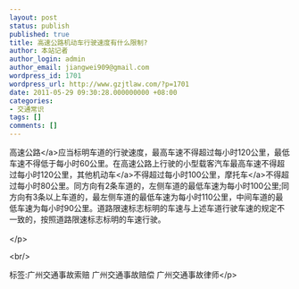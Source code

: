 ```yaml
---
layout: post
status: publish
published: true
title: 高速公路机动车行驶速度有什么限制?
author: 本站记者
author_login: admin
author_email: jiangwei909@gmail.com
wordpress_id: 1701
wordpress_url: http://www.gzjtlaw.com/?p=1701
date: 2011-05-29 09:30:28.000000000 +08:00
categories:
- 交通常识
tags: []
comments: []
---
```

<p><a>高速公路<&#47;a>应当标明车道的行驶速度，最高车速不得超过每小时120公里，最低车速不得低于每小时60公里。在高速公路上行驶的小型载客汽车最高车速不得超过每小时120公里，其他<a>机动车<&#47;a>不得超过每小时100公里，<a>摩托车<&#47;a>不得超过每小时80公里。同方向有2条车道的，左侧车道的最低车速为每小时100公里;同方向有3条以上车道的，最左侧车道的最低车速为每小时110公里，中间车道的最低车速为每小时90公里。道路限速标志标明的车速与上述车道行驶车速的规定不一致的，按照道路限速标志标明的车速行驶。<br><br><&#47;p><br&#47;><p>标签:广州交通事故索赔 广州交通事故赔偿 广州交通事故律师<&#47;p>
